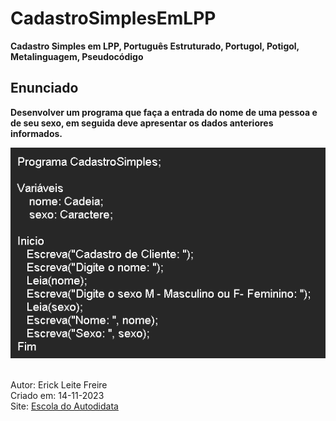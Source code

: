 # CadastroSimplesEmLPP

**Cadastro Simples em LPP, Português Estruturado, Portugol, Potigol, Metalinguagem, Pseudocódigo**

## Enunciado

**Desenvolver um programa que faça a entrada do nome de uma pessoa e de seu sexo, em seguida deve apresentar os dados anteriores informados.**

![Cadastro Simples em LPP, Português Estruturado, Portugol, Potigol, Metalinguagem, Pseudocódigo](cadastrosimples.png) <br><br>

Autor: Erick Leite Freire<br>
Criado em: 14-11-2023<br>
Site: [Escola do Autodidata](https://www.escoladoautodidata.com.br)<br>

